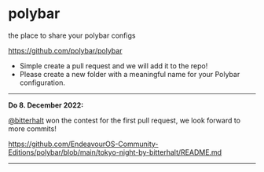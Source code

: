 # polybar
the place to share your polybar configs

https://github.com/polybar/polybar

* Simple create a pull request and we will add it to the repo!
* Please create a new folder with a meaningful name for your Polybar configuration.

---

**Do 8. December 2022:**

[@bitterhalt](https://github.com/bitterhalt)
 won the contest for the first pull request, we look forward to more commits!

https://github.com/EndeavourOS-Community-Editions/polybar/blob/main/tokyo-night-by-bitterhalt/README.md

---
